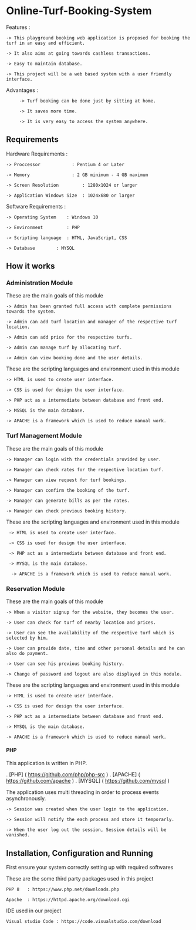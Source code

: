 # Online-Turf-Booking-System

Features :
	
	-> This playground booking web application is proposed for booking the turf in an easy and efficient.

	-> It also aims at going towards cashless transactions.
	
	-> Easy to maintain database.
	
	-> This project will be a web based system with a user friendly interface.

Advantages :

         -> Turf booking can be done just by sitting at home.

         -> It saves more time.

         -> It is very easy to access the system anywhere.

       
## Requirements 

Hardware Requirements :
	
	-> Proccessor 		     : Pentium 4 or Later
	
	-> Memory    		     : 2 GB minimum - 4 GB maximum
	
	-> Screen Resolution 	     : 1280x1024 or larger
	
	-> Application Windows Size  : 1024x680 or larger

Software Requirements :

	-> Operating System    : Windows 10
	
	-> Environment	       : PHP
	
	-> Scripting language  : HTML, JavaScript, CSS
	
	-> Database	       : MYSQL

## How it works

### Administration Module

These are the main goals of this module 

    -> Admin has been granted full access with complete permissions towards the system. 

    -> Admin can add turf location and manager of the respective turf location.
 
    -> Admin can add price for the respective turfs.
 
    -> Admin can manage turf by allocating turf.

    -> Admin can view booking done and the user details.

These are the scripting languages and environment used in this module 

	-> HTML is used to create user interface.
	
	-> CSS is used for design the user interface.
	
	-> PHP act as a intermediate between database and front end.
	
	-> MSSQL is the main database.
	
	-> APACHE is a framework which is used to reduce manual work.

### Turf Management Module

These are the main goals of this module 

    -> Manager can login with the credentials provided by user. 

    -> Manager can check rates for the respective location turf.
 
    -> Manager can view request for turf bookings.
    
    -> Manager can confirm the booking of the turf.

    -> Manager can generate bills as per the rates.

    -> Manager can check previous booking history.
 
These are the scripting languages and environment used in this module 

     -> HTML is used to create user interface.
	
     -> CSS is used for design the user interface.
	
     -> PHP act as a intermediate between database and front end.
	
     -> MYSQL is the main database.
	
      -> APACHE is a framework which is used to reduce manual work.

### Reservation Module

These are the main goals of this module

    -> When a visitor signup for the website, they becomes the user.

    -> User can check for turf of nearby location and prices.
 
    -> User can see the availability of the respective turf which is selected by him.

    -> User can provide date, time and other personal details and he can also do payment.

    -> User can see his previous booking history.
    
    -> Change of password and logout are also displayed in this module.

These are the scripting languages and environment used in this module 

	-> HTML is used to create user interface.
	
	-> CSS is used for design the user interface.
	
	-> PHP act as a intermediate between database and front end.
	
	-> MYSQL is the main database.
	
	-> APACHE is a framework which is used to reduce manual work.

#### PHP 

This application is written in PHP.

. [PHP]     ( https://github.com/php/php-src )
. [APACHE]  ( https://github.com/apache )
. [MYSQL]   ( https://github.com/mysql )
	 

The application uses multi threading in order to process events asynchronously.
	
	-> Session was created when the user login to the application.
	
	-> Session will notify the each process and store it temporarly.
	
	-> When the user log out the session, Session details will be vanished. 

## Installation, Configuration and Running 

First ensure your system correctly setting up with required softwares 

These are the some third party packages used in this project

	PHP 8   : https://www.php.net/downloads.php   
	
	Apache  : https://httpd.apache.org/download.cgi

IDE used in our project 

	Visual studio Code : https://code.visualstudio.com/download




